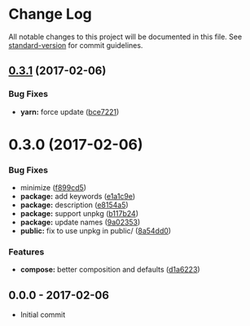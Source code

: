 # Change Log

All notable changes to this project will be documented in this file. See [standard-version](https://github.com/conventional-changelog/standard-version) for commit guidelines.

<a name="0.3.1"></a>
## [0.3.1](https://github.com/tunnckocore/gibon/compare/v0.3.0...v0.3.1) (2017-02-06)


### Bug Fixes

* **yarn:** force update ([bce7221](https://github.com/tunnckocore/gibon/commit/bce7221))



<a name="0.3.0"></a>
# 0.3.0 (2017-02-06)


### Bug Fixes

* minimize ([f899cd5](https://github.com/tunnckocore/gibon/commit/f899cd5))
* **package:** add keywords ([e1a1c9e](https://github.com/tunnckocore/gibon/commit/e1a1c9e))
* **package:** description ([e8154a5](https://github.com/tunnckocore/gibon/commit/e8154a5))
* **package:** support unpkg ([b117b24](https://github.com/tunnckocore/gibon/commit/b117b24))
* **package:** update names ([9a02353](https://github.com/tunnckocore/gibon/commit/9a02353))
* **public:** fix to use unpkg in public/ ([8a54dd0](https://github.com/tunnckocore/gibon/commit/8a54dd0))


### Features

* **compose:** better composition and defaults ([d1a6223](https://github.com/tunnckocore/gibon/commit/d1a6223))





## 0.0.0 - 2017-02-06
- Initial commit